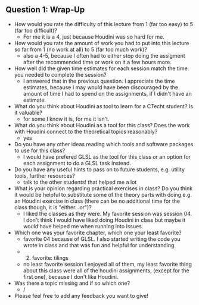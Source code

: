 ## Question 1: Wrap-Up

* How would you rate the difficulty of this lecture from 1 (far too easy) to 5 (far too difficult)?
  * For me it is a 4, just because Houdini was so hard for me.    
* How would you rate the amount of work you had to put into this lecture so far from 1 (no work at all) to 5 (far too much work)?
  * also a 4-5, because I often had to either stop doing the assigment after the recommended time or work on it a few hours more.
* How well did the given time estimates for each session match the time you needed to complete the session?
  * I answered that in the previous question. I appreciate the time estimates, because I may would have been discouraged by the amount of time I had to spend on the assignments, if I didn't have an estimate.
* What do you think about Houdini as tool to learn for a CTecht student? Is it valuable?
  * for some I know it is, for me it isn't. 
* What do you think about Houdini as a tool for this class? Does the work with Houdini connect to the theoretical topics reasonably?
  * yes
* Do you have any other ideas reading which tools and software packages to use for this class?
  * I would have prefered GLSL as the tool for this class or an option for each assignment to do a GLSL task instead.
* Do you have any useful hints to pass on to future students, e.g. utility tools, further resources?
  * talk to the other students! that helped me a lot
* What is your opinion regarding practical exercises in class? Do you think it would be helpful to substitute some of the theory parts with doing e.g. an Houdini exercise in class (there can be no additional time for the class though, it is "either...or")?
  * I liked the classes as they were. My favorite session was session 04. I don't think I would have liked doing Houdini in class but maybe it would have helped me when running into issues. 
* Which one was your favorite chapter, which one your least favorite?
  * favorite 04 because of GLSL. I also started writing the code you wrote in class and that was fun and helpful for understanding.
  * 2. favorite: tilings
  * no least favorite session I enjoyed all of them, my least favorite thing about this class were all of the houdini assignments, (except for the first one), because I don't like Houdini. 
* Was there a topic missing and if so which one?
  * / 
* Please feel free to add any feedback you want to give!

